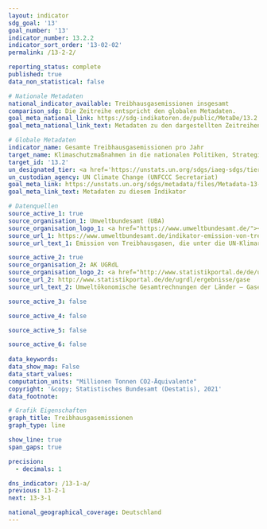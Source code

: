 ```yaml
---
layout: indicator    
sdg_goal: '13'    
goal_number: '13'    
indicator_number: 13.2.2    
indicator_sort_order: '13-02-02'    
permalink: /13-2-2/    

reporting_status: complete    
published: true    
data_non_statistical: false    

# Nationale Metadaten    
national_indicator_available: Treibhausgasemissionen insgesamt    
comparison_sdg: Die Zeitreihe entspricht den globalen Metadaten.    
goal_meta_national_link: https://sdg-indikatoren.de/public/MetaDe/13.2.2.pdf    
goal_meta_national_link_text: Metadaten zu den dargestellten Zeitreihen    

# Globale Metadaten    
indicator_name: Gesamte Treibhausgasemissionen pro Jahr    
target_name: Klimaschutzmaßnahmen in die nationalen Politiken, Strategien und Planungen einbeziehen    
target_id: '13.2'    
un_designated_tier: <a href='https://unstats.un.org/sdgs/iaeg-sdgs/tier-classification/' title='Klicken Sie hier um weitere Informationen zur UN-Tier-Klassifikation zu erhalten.'  target='_blank'>Tier I</a>    
un_custodian_agency: UN Climate Change (UNFCCC Secretariat)    
goal_meta_link: https://unstats.un.org/sdgs/metadata/files/Metadata-13-02-02.pdf    
goal_meta_link_text: Metadaten zu diesem Indikator        

# Datenquellen
source_active_1: true
source_organisation_1: Umweltbundesamt (UBA)
source_organisation_logo_1: <a href="https://www.umweltbundesamt.de/"><img src="https://g205sdgs.github.io/sdg-indicators/public/OrgImgDe/uba.png" alt="Logo uba" style="height:60px; width:148px"/></a>
source_url_1: https://www.umweltbundesamt.de/indikator-emission-von-treibhausgasen
source_url_text_1: Emission von Treibhausgasen, die unter die UN-Klimarahmenkonvention fallen

source_active_2: true
source_organisation_2: AK UGRdL
source_organisation_logo_2: <a href="http://www.statistikportal.de/de/ugrdl/der-ak-ugrdl"><img src="https://g205sdgs.github.io/sdg-indicators/public/OrgImgDe/akugrdl.png" alt="Logo akugrdl" style="height:60px; width:148px"/></a>
source_url_2: http://www.statistikportal.de/de/ugrdl/ergebnisse/gase
source_url_text_2: Umweltökonomische Gesamtrechnungen der Länder – Gase

source_active_3: false

source_active_4: false

source_active_5: false

source_active_6: false
    
data_keywords:     
data_show_map: False    
data_start_values:     
computation_units: "Millionen Tonnen CO2-Äquivalente"    
copyright: '&copy; Statistisches Bundesamt (Destatis), 2021'    
data_footnote:     

# Grafik Eigenschaften    
graph_title: Treibhausgasemissionen    
graph_type: line    

show_line: true
span_gaps: true

precision:
  - decimals: 1    

dns_indicator: /13-1-a/
previous: 13-2-1    
next: 13-3-1    

national_geographical_coverage: Deutschland    
---
```


<span></span>